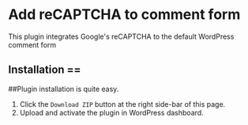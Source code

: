 # Add reCAPTCHA to comment form

This plugin integrates Google's reCAPTCHA to the default WordPress comment form

## Installation ==


##Plugin installation is quite easy.

1. Click the `Download ZIP` button at the right side-bar of this page.
2. Upload and activate the plugin in WordPress dashboard.

